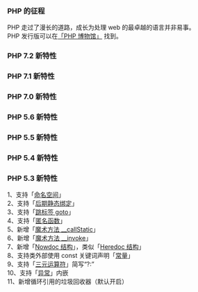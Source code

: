 
### PHP 的征程
PHP 走过了漫长的道路，成长为处理 web 的最卓越的语言并非易事。  
PHP 发行版可以在[「PHP 博物馆」](http://museum.php.net/) 找到。  

### PHP 7.2 新特性

### PHP 7.1 新特性

### PHP 7.0 新特性

### PHP 5.6 新特性

### PHP 5.5 新特性

### PHP 5.4 新特性

### PHP 5.3 新特性
1、支持「[命名空间](http://php.net/manual/zh/language.namespaces.php)」  
2、支持「[后期静态绑定](http://php.net/manual/zh/language.oop5.late-static-bindings.php)」  
3、支持「[跳标签 goto](http://php.net/manual/zh/control-structures.goto.php)」  
4、支持「[匿名函数](http://php.net/manual/zh/functions.anonymous.php)」  
5、新增「[魔术方法 __callStatic](http://php.net/manual/zh/language.oop5.overloading.php#language.oop5.overloading.methods)」  
6、新增「[魔术方法 __invoke](http://php.net/manual/zh/language.oop5.magic.php#language.oop5.magic.invoke)」  
7、新增「[Nowdoc 结构](http://php.net/manual/zh/language.types.string.php#language.types.string.syntax.nowdoc)」，类似「[Heredoc 结构](http://php.net/manual/zh/language.types.string.php#language.types.string.syntax.heredoc)」  
8、支持类外部使用 const 关键词声明「[常量](http://php.net/manual/zh/language.constants.syntax.php)」  
9、支持「[三元运算符](http://php.net/manual/zh/language.operators.comparison.php#language.operators.comparison.ternary)」简写“?:”  
10、支持「[异常](http://php.net/manual/zh/language.exceptions.php)」内嵌  
11、新增循环引用的垃圾回收器（默认开启）  
